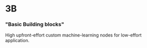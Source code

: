 # 3B
### "Basic Building blocks"
High upfront-effort custom machine-learning nodes for low-effort application.

